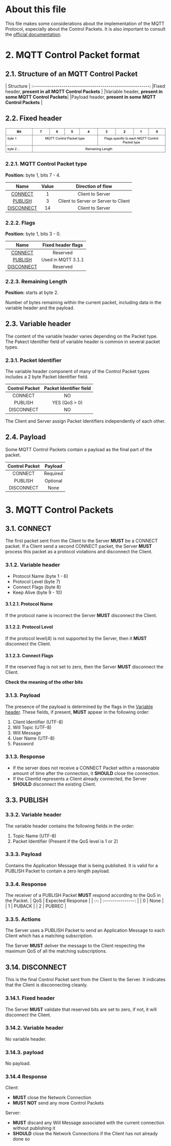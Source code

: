 # About this file

This file makes some considerations about the implementation of the MQTT Protocol, especially about the Control Packets. It is also important to consult the [official documentation](http://docs.oasis-open.org/mqtt/mqtt/v3.1.1/os/mqtt-v3.1.1-os.pdf).

# 2. MQTT Control Packet format

## 2.1. Structure of an MQTT Control Packet

|                        Structure                        |
:---------------------------------------------------------:
|Fixed header, **present in all MQTT Control Packets**    |
|Variable header, **present in some MQTT Control Packets**|
|Payload header, **present in some MQTT Control Packets** |

## 2.2. Fixed header

![](../img/Fixed_header.png)

### 2.2.1. MQTT Control Packet type
**Position:** byte 1, bits 7 - 4.

| Name | Value | Direction of flow |
| :--: | :---: | :---------------: |
| [CONNECT](#31-connect) | 1 | Client to Server |
| [PUBLISH](#33-publish) | 3 | Client to Server or Server to Client |
| [DISCONNECT](#314-disconnect) | 14 | Client to Server |

### 2.2.2. Flags
**Position:** byte 1, bits 3 - 0.

| Name | Fixed header flags |
| :--: | :----------------: |
| [CONNECT](#31-connect) | Reserved |
| [PUBLISH](#33-publish) | Used in MQTT 3.1.1 |
| [DISCONNECT](#314-disconnect) | Reserved |

### 2.2.3. Remaining Length
**Position:** starts at byte 2.

Number of bytes remaining within the current packet, including data in the variable header and the payload.

## 2.3. Variable header

The content of the variable header varies depending on the Packet type. The Pakect Identifier field of variable header is common in several packet types.

### 2.3.1. Packet Identifier

The variable header component of many of the Control Packet types includes a 2 byte Packet Identifier field.

| Control Packet | Packet Identifier field |
| :------------: | :---------------------: |
| CONNECT | NO |
| PUBLISH | YES (QoS > 0) |
| DISCONNECT | NO |

The Client and Server assign Packet Identifiers independently of each other.

## 2.4. Payload

Some MQTT Control Packets contain a payload as the final part of the packet.

| Control Packet | Payload |
| :------------: | :-----: |
| CONNECT | Required |
| PUBLISH | Optional |
| DISCONNECT | None |

# 3. MQTT Control Packets

## 3.1. CONNECT

The first packet sent from the Client to the Server **MUST** be a CONNECT packet. If a Client send a second CONNECT packet, the Server **MUST** process this packet as a protocol violations and disconnect the Client.

### 3.1.2. Variable header

- Protocol Name (byte 1 - 6)
- Protocol Level (byte 7)
- Connect Flags (byte 8)
- Keep Alive (byte 9 - 10)

#### 3.1.2.1. Protocol Name

If the protocol name is incorrect the Server **MUST** disconnect the Client.

#### 3.1.2.2. Protocol Level

If the protocol level(4) is not supported by the Server, then it **MUST** disconnect the Client.

#### 3.1.2.3. Connect Flags

If the reserved flag is not set to zero, then the Server **MUST** disconnect the Client.

**Check the meaning of the other bits**

### 3.1.3. Payload

The presence of the payload is determined by the flags in the [Variable header](#312-variable-header). These fields, if present, **MUST** appear in the following order:
1. Client Identifier (UTF-8)
2. Will Topic (UTF-8)
3. Will Message
4. User Name (UTF-8)
5. Password

### 3.1.3. Response

- If the server does not receive a CONNECT Packet within a reasonable amount of time after the connection, it **SHOULD** close the connection.
- If the ClientId represents a Client already connected, the Server **SHOULD** disconnect the existing Client.

## 3.3. PUBLISH

### 3.3.2. Variable header
The variable header contains the following fields in the order:
1. Topic Name (UTF-8)
2. Packet Identifier (Present if the QoS level is 1 or 2)

### 3.3.3. Payload
Contains the Application Message that is being published. It is valid for a PUBLISH Packet to contain a zero length payload.

### 3.3.4. Response
The receiver of a PUBLISH Packet **MUST** respond according to the QoS in the Packet.
| QoS | Expected Response |
| :-: | :---------------: |
| 0   | None              |
| 1   | PUBACK            |
| 2   | PUBREC            |

### 3.3.5. Actions
The Server uses a PUBLISH Packet to send an Application Message to each Client which has a matching subscription.

The Server **MUST** deliver the message to the Client respecting the maximum QoS of all the matching subscriptions.

## 3.14. DISCONNECT

This is the final Control Packet sent from the Client to the Server. It indicates that the Client is disconnecting cleanly.

### 3.14.1. Fixed header

The Server **MUST** validate that reserved bits are set to zero, if not, it will disconnect the Client.

### 3.14.2. Variable header

No variable header.

### 3.14.3. payload

No payload.

### 3.14.4 Response

Client:
- **MUST** close the Network Connection
- **MUST NOT** send any more Control Packets

Server:
- **MUST** discard any Will Message associated with the current connection without publishing it
- **SHOULD** close the Network Connections if the Client has not already done so